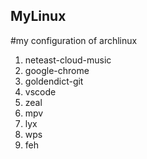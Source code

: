 ## MyLinux
#my configuration of archlinux
1. neteast-cloud-music
2. google-chrome
3. goldendict-git
4. vscode
5. zeal
6. mpv
7. lyx
8. wps
9. feh
